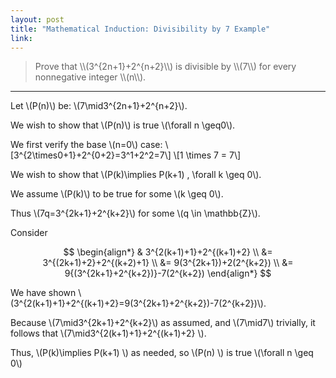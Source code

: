 ```yaml
---
layout: post
title: "Mathematical Induction: Divisibility by 7 Example"
link:
---
```

<blockquote>
Prove that \\(3^{2n+1}+2^{n+2}\\) is divisible by \\(7\\) for every nonnegative integer \\(n\\).
</blockquote>
<hr>

Let \\(P(n)\\) be: \\(7\mid3^{2n+1}+2^{n+2}\\).

We wish to show that \\(P(n)\\) is true \\(\forall n \geq0\\).

We first verify the base \\(n=0\\) case:
\\[3^{2\times0+1}+2^{0+2}=3^1+2^2=7\\]
\\[1 \times 7 = 7\\]

We wish to show that \\(P(k)\implies P(k+1) \, \forall k \geq 0\\).

We assume \\(P(k)\\) to be true for some \\(k \geq 0\\).

Thus \\(7q=3^{2k+1}+2^{k+2}\\) for some \\(q \in \mathbb{Z}\\).

Consider

$$
\begin{align*}
& 3^{2(k+1)+1}+2^{(k+1)+2} \\
&= 3^{(2k+1)+2}+2^{(k+2)+1} \\
&= 9(3^{2k+1})+2(2^{k+2}) \\
&= 9{(3^{2k+1}+2^{k+2})}-7(2^{k+2})
\end{align*}
$$

We have shown \\(3^{2(k+1)+1}+2^{(k+1)+2}=9(3^{2k+1}+2^{k+2})-7(2^{k+2})\\).

Because \\(7\mid3^{2k+1}+2^{k+2}\\) as assumed, and \\(7\mid7\\) trivially, it follows that \\(7\mid3^{2(k+1)+1}+2^{(k+1)+2} \\).

Thus, \\(P(k)\implies P(k+1) \\) as needed, so \\(P(n) \\) is true \\(\forall n \geq 0\\)
